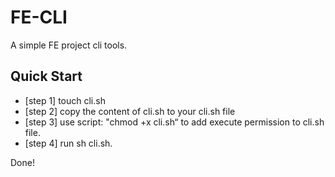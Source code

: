 # FE-CLI
A simple FE project cli tools.

## Quick Start
+ [step 1] touch cli.sh
+ [step 2] copy the content of cli.sh to your cli.sh file
+ [step 3] use script: "chmod +x cli.sh“ to add execute permission to cli.sh file.
+ [step 4] run sh cli.sh.

Done!
